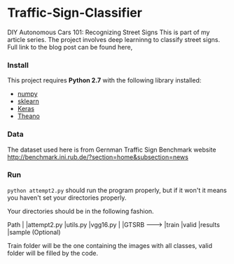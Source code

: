 # Traffic-Sign-Classifier
DIY Autonomous Cars 101: Recognizing Street Signs
This is part of my article series.
The project involves deep learninng to classify street signs.
Full link to the blog post can be found here,



### Install

This project requires **Python 2.7** with the following library installed:
- [numpy](http://www.numpy.org/)
- [sklearn](http://scikit-learn.org/stable/install.html)
- [Keras](https://keras.io/)
- [Theano](https://deeplearning.net/software/theano/)

### Data

The dataset used here is from Gernman Traffic Sign Benchmark website http://benchmark.ini.rub.de/?section=home&subsection=news

### Run

`python attempt2.py` should run the program properly, but if it won't it means you haven't set your directories properly.

Your directories should be in the following fashion.

Path
|
|attempt2.py
|utils.py
|vgg16.py
|
|GTSRB  --->  |train
              |valid
              |results
              |sample (Optional)
              
Train folder will be the one containing the images with all classes, valid folder will be filled by the code.

      
